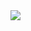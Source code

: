 



<img src="https://iconicfox.com.au/wp-content/uploads/2018/05/iconic-fox-Atchetypes-infographic-jester1.jpg">




